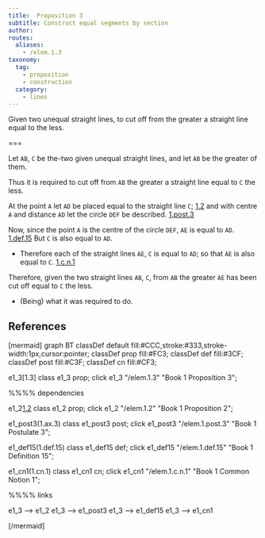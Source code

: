 ```yaml
---
title:  Proposition 3
subtitle: Construct equal segments by section
author:
routes:
  aliases:
    - /elem.1.3
taxonomy:
  tag:
    - proposition
    - construction
  category:
    - lines
---
```


Given two unequal straight lines, to cut off from the greater a straight line equal to the less.


===

Let `AB`, `C` be the-two given unequal straight lines, and let `AB` be the greater of them.

Thus it is required to cut off from `AB` the greater a straight line equal to `C` the less.

At the point `A` let `AD` be placed equal to the straight line `C`; [1.2] and with centre `A` and distance `AD` let the circle `DEF` be described. [1.post.3] 

Now, since the point `A` is the centre of the circle `DEF`, `AE` is equal to `AD`. [1.def.15] But `C` is also equal to `AD`. 
- Therefore each of the straight lines `AE`, `C` is equal to `AD`; so that `AE` is also equal to `C`. [1.c.n.1]

Therefore, given the two straight lines `AB`, `C`, from `AB` the greater `AE` has been cut off equal to `C` the less.

- (Being) what it was required to do.

## References

[1.def.15]: /elem.1.def.15 "Book 1 - Definition 15"
[1.2]: /elem.1.2 "Book 1 - Proposition 2"
[1.post.3]: /elem.1.post.3 "Book 1 - Postulate 3"
[1.c.n.1]: /elem.1.c.n.1 "Book 1 - Common Notion 1"


[mermaid]
graph BT
classDef default fill:#CCC,stroke:#333,stroke-width:1px,cursor:pointer;
classDef prop fill:#FC3;
classDef def fill:#3CF;
classDef post fill:#C3F;
classDef cn fill:#CF3;

e1_3[1.3]
class e1_3 prop;
click e1_3 "/elem.1.3" "Book 1 Proposition 3";

%%%% dependencies

e1_2[1.2]
class e1_2 prop;
click e1_2 "/elem.1.2" "Book 1 Proposition 2";

e1_post3(1.ax.3)
class e1_post3 post;
click e1_post3 "/elem.1.post.3" "Book 1 Postulate 3";

e1_def15(1.def.15)
class e1_def15 def;
click e1_def15 "/elem.1.def.15" "Book 1 Definition 15";

e1_cn1(1.cn.1)
class e1_cn1 cn;
click e1_cn1 "/elem.1.c.n.1" "Book 1 Common Notion 1";

%%%% links

e1_3 --> e1_2
e1_3 --> e1_post3
e1_3 --> e1_def15
e1_3 --> e1_cn1

[/mermaid]
